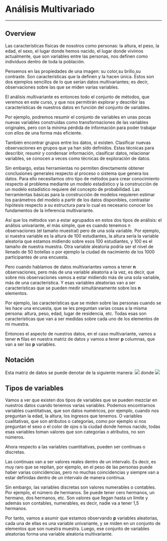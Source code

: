 # Análisis Multivariado
***
## Overview
Las características físicas de nosotros como personas: la altura, el peso, la edad, el sexo, el lugar donde hemos nacido, el lugar donde vivimos actualmente, que son variables entre las personas, nos definen como individuos dentro de toda la población.

Pensemos en las propiedades de una imagen: su color,su brillo,su contraste. Son características que la definen y la hacen única. Estos son dos ejemplos sencillos de lo que serían datos multivariantes; es decir, observaciones sobre las que se miden varias variables.

El análisis multivariante es entonces todo el conjunto de métodos, que veremos en este curso, y que nos permitirán explorar y describir las características de nuestros datos en función del conjunto de variables.

Por ejemplo, podremos resumir el conjunto de variables en unas pocas nuevas variables construidas como transformaciones de las variables originales, pero con la mínima pérdida de información para poder trabajar con ellos de una forma más eficiente.

También encontrar grupos entre los datos, si existen. Clasificar nuevas observaciones en grupos que ya han sido definidos. Estas técnicas para describir, resumir y condensar información, clasificar datos, relacionar variables, se conocen a veces como técnicas de exploración de datos.

Sin embargo, estas herramientas no permiten directamente obtener conclusiones generales respecto al proceso o sistema que genera los datos. Para ello necesitamos otro tipo de métodos para crear conocimiento respecto al problema mediante un modelo estadístico y la construcción de un modelo estadístico requiere del concepto de probabilidad. Las herramientas básicas para la construcción de modelos requieren estimar los parámetros del modelo a partir de los datos disponibles, contrastar hipótesis respecto a su estructura para lo cual es necesario conocer los fundamentos de la inferencia multivariante.

Así que los métodos van a estar agrupados en estos dos tipos de análisis: el análisis univariante, el más simple, que es cuando tenemos n observaciones (el tamaño muestral) pero de una sola variable. Por ejemplo, si nuestra variable es la altura de 100 estudiantes, la altura sería la variable aleatoria que estamos midiendo sobre esos 100 estudiantes, y 100 es el tamaño de nuestra muestra. Otra variable aleatoria podría ser el nivel de llenado de 50 botellas o por ejemplo la ciudad de nacimiento de los 1000 participantes de una encuesta.

Pero cuando hablamos de datos multivariantes vamos a tener **n** observaciones, pero más de una variable aleatoria a la vez, es decir, que sobre mis observaciones vamos a estar midiendo más de una sola variable, más de una característica. Y esas variables aleatorias van a ser características que se pueden medir simultáneamente sobre los **n** elementos.

Por ejemplo, las características que se miden sobre las personas cuando se les hace una encuesta, que se les preguntan varias cosas a la misma persona: altura, peso, edad, lugar de residencia, etc. Todas esas son características que van a ser medidas sobre cada uno de los elementos de mi muestra.

Entonces el aspecto de nuestros datos, en el caso multivariante, vamos a tener **n** filas en nuestra matriz de datos y vamos a tener **p** columnas, que van a ser las **p** variables.

## Notación

Esta matriz de datos se puede denotar de la siguiente manera: ![](https://render.githubusercontent.com/render/math?math=%5Cboldsymbol%7BX%3D%5Bx_1%2Cx_2%2C...%2Cx_p%5D%7D&mode=display) donde ![](https://render.githubusercontent.com/render/math?math=%5Cboldsymbol%7Bx_i%7D%5Cin%5Cmathbb%7BR%7D%5En&mode=inline)

## Tipos de variables

Vamos a ver que existen dos tipos de variables que se pueden mezclar en nuestros datos cuando tenemos varias variables. Podemos encontrarnos variables cuantitativas, que son datos numéricos, por ejemplo, cuando nos preguntan la edad, la altura, los ingresos que tenemos. O variables cualitativas, que son atributos o categorías, como por ejemplo si nos preguntan el sexo o el color de ojos o la ciudad donde hemos nacido, todas esas variables toman valores que son categorías o atributos, no son números.

Ahora respecto a las variables cuantitativas, pueden ser continuas o discretas.

Las continuas van a ser valores reales dentro de un intervalo. Es decir, es muy raro que se repitan, por ejemplo, en el peso de las personas puede haber varias coincidencias, pero no muchas coincidencias y siempre van a estar definidas dentro de un intervalo de manera continua.

Sin embargo, las variables discretas son valores numerables o contables. Por ejemplo, el número de hermanos. Se puede tener cero hermanos, un hermano, dos hermanos, etc. Son valores que llegan hasta un límite y además son contables, numerables, es decir, nadie va a tener 1,5 hermanos.

Por tanto, vamos a asumir que estamos observando **p** variables aleatorias, cada una de ellas es una variable univariante, y se miden en un conjunto de elementos que son nuestra muestra. Luego, ese conjunto de variables aleatorias forma una variable aleatoria multivariante.
